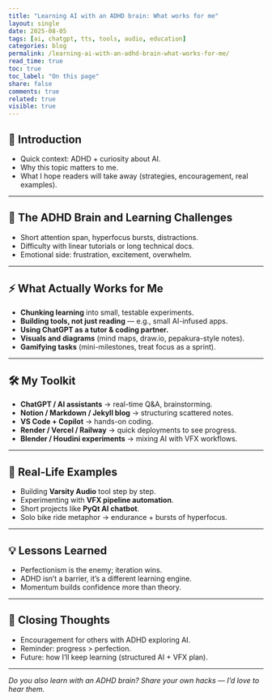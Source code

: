 ```yaml
---
title: "Learning AI with an ADHD brain: What works for me"
layout: single
date: 2025-08-05
tags: [ai, chatgpt, tts, tools, audio, education]
categories: blog
permalink: /learning-ai-with-an-adhd-brain-what-works-for-me/
read_time: true
toc: true
toc_label: "On this page"
share: false
comments: true
related: true
visible: true
---
```


## 🌟 Introduction
- Quick context: ADHD + curiosity about AI.  
- Why this topic matters to me.  
- What I hope readers will take away (strategies, encouragement, real examples).  

---

## 🧠 The ADHD Brain and Learning Challenges
- Short attention span, hyperfocus bursts, distractions.  
- Difficulty with linear tutorials or long technical docs.  
- Emotional side: frustration, excitement, overwhelm.  

---

## ⚡ What Actually Works for Me
- **Chunking learning** into small, testable experiments.  
- **Building tools, not just reading** — e.g., small AI-infused apps.  
- **Using ChatGPT as a tutor & coding partner.**  
- **Visuals and diagrams** (mind maps, draw.io, pepakura-style notes).  
- **Gamifying tasks** (mini-milestones, treat focus as a sprint).  

---

## 🛠️ My Toolkit
- **ChatGPT / AI assistants** → real-time Q&A, brainstorming.  
- **Notion / Markdown / Jekyll blog** → structuring scattered notes.  
- **VS Code + Copilot** → hands-on coding.  
- **Render / Vercel / Railway** → quick deployments to see progress.  
- **Blender / Houdini experiments** → mixing AI with VFX workflows.  

---

## 🚴 Real-Life Examples
- Building **Varsity Audio** tool step by step.  
- Experimenting with **VFX pipeline automation**.  
- Short projects like **PyQt AI chatbot**.  
- Solo bike ride metaphor → endurance + bursts of hyperfocus.  

---

## 💡 Lessons Learned
- Perfectionism is the enemy; iteration wins.  
- ADHD isn’t a barrier, it’s a different learning engine.  
- Momentum builds confidence more than theory.  

---

## 🙏 Closing Thoughts
- Encouragement for others with ADHD exploring AI.  
- Reminder: progress > perfection.  
- Future: how I’ll keep learning (structured AI + VFX plan).  

---

*Do you also learn with an ADHD brain? Share your own hacks — I’d love to hear them.*
